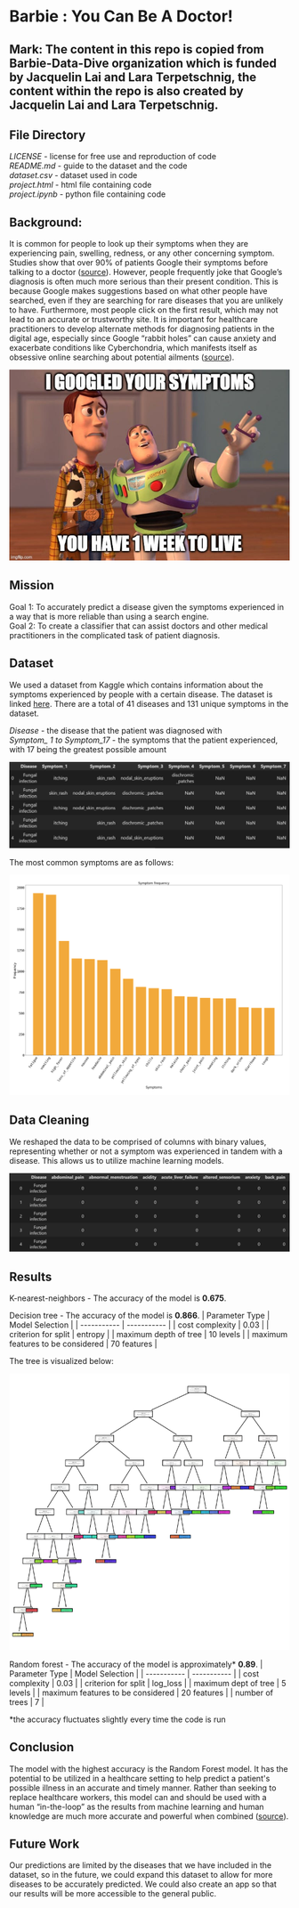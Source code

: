 # Barbie : You Can Be A Doctor!

## Mark: The content in this repo is copied from Barbie-Data-Dive organization which is funded by Jacquelin Lai and Lara Terpetschnig, the content within the repo is also created by Jacquelin Lai and Lara Terpetschnig.

## File Directory

*LICENSE* - license for free use and reproduction of code   
*README.md* - guide to the dataset and the code   
*dataset.csv* - dataset used in code   
*project.html* - html file containing code   
*project.ipynb* - python file containing code   

## Background:

It is common for people to look up their symptoms when they are experiencing pain, swelling, redness, or any other concerning symptom. Studies show that over 90% of patients Google their symptoms before talking to a doctor ([source](https://www.huffpost.com/entry/how-to-google-health-symptoms_l_622919c4e4b0317d0a2b7c40#:~:text=Surveys%20suggest%20about%2090%25%20of,a%20real%20and%20troubling%20phenomenon)). However, people frequently joke that Google’s diagnosis is often much more serious than their present condition. This is because Google makes suggestions based on what other people have searched, even if they are searching for rare diseases that you are unlikely to have. Furthermore, most people click on the first result, which may not lead to an accurate or trustworthy site. It is important for healthcare practitioners to develop alternate methods for diagnosing patients in the digital age, especially since Google “rabbit holes” can cause anxiety and exacerbate conditions like Cyberchondria, which manifests itself as obsessive online searching about potential ailments ([source](https://pubmed.ncbi.nlm.nih.gov/29324396/)).


![plot](./graph/Meme.jpeg)


## Mission

Goal 1: To accurately predict a disease given the symptoms experienced in a way that is more reliable than using a search engine.     
Goal 2: To create a classifier that can assist doctors and other medical practitioners in the complicated task of patient diagnosis.

## Dataset

We used a dataset from Kaggle which contains information about the symptoms experienced by people with a certain disease. The dataset is linked [here](https://www.kaggle.com/datasets/itachi9604/disease-symptom-description-dataset?select=dataset.csv). There are a total of 41 diseases and 131 unique symptoms in the dataset.

*Disease* - the disease that the patient was diagnosed with    
*Symptom_ 1 to Symptom_17* - the symptoms that the patient experienced, with 17 being the greatest possible amount

![plot](./graph/Graph_1.png)

The most common symptoms are as follows:

![plot](./graph/Graph_2.png)

## Data Cleaning

We reshaped the data to be comprised of columns with binary values, representing whether or not a symptom was experienced in tandem with a disease. This allows us to utilize machine learning models.

![plot](./graph/Graph_3.png)

## Results

K-nearest-neighbors - The accuracy of the model is **0.675**.

Decision tree -  The accuracy of the model is **0.866**.
| Parameter Type     | Model Selection |
| ----------- | ----------- |
| cost complexity      | 0.03       |
| criterion for split   | entropy        |
| maximum depth of tree | 10 levels |
| maximum features to be considered | 70 features |

The tree is visualized below:

![plot](./graph/Graph_4.png)

Random forest - The accuracy of the model is approximately* **0.89**.
| Parameter Type     | Model Selection |
| ----------- | ----------- |
| cost complexity      | 0.03       |
| criterion for split | log_loss |
| maximum dept of tree | 5 levels |
| maximum features to be considered | 20 features |
| number of trees | 7 |

*the accuracy fluctuates slightly every time the code is run

## Conclusion

The model with the highest accuracy is the Random Forest model. It has the potential to be utilized in a healthcare setting to help predict a patient's possible illness in an accurate and timely manner. Rather than seeking to replace healthcare workers, this model can and should be used with a human “in-the-loop” as the results from machine learning and human knowledge are much more accurate and powerful when combined ([source](https://www.ncbi.nlm.nih.gov/pmc/articles/PMC10328041/)).

## Future Work

Our predictions are limited by the diseases that we have included in the dataset, so in the future, we could expand this dataset to allow for more diseases to be accurately predicted. We could also create an app so that our results will be more accessible to the general public.
